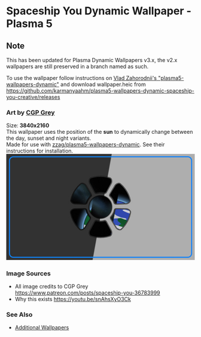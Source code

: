 # Spaceship You Dynamic Wallpaper - Plasma 5

## Note

This has been updated for Plasma Dynamic Wallpapers v3.x, the v2.x wallpapers are still preserved in a branch named as such.

To use the wallpaper follow instructions on [Vlad Zahorodnii's "plasma5-wallpapers-dynamic"](https://github.com/zzag/plasma5-wallpapers-dynamic) and download wallpaper.heic from <https://github.com/karmanyaahm/plasma5-wallpapers-dynamic-spaceship-you-creative/releases>


### Art by [CGP Grey](https://www.patreon.com/posts/spaceship-you-36783999)  
Size: **3840x2160**  
This wallpaper uses the position of the **sun** to dynamically change between the day, sunset and night variants.  
Made for use with [zzag/plasma5-wallpapers-dynamic](https://github.com/zzag/plasma5-wallpapers-dynamic). See their instructions for installation.  
![](https://raw.githubusercontent.com/karmanyaahm/plasma5-wallpapers-dynamic-spaceship-you-creative/master/contents/images/preview.jpg)
### Image Sources
* All image credits to CGP Grey <https://www.patreon.com/posts/spaceship-you-36783999>
* Why this exists <https://youtu.be/snAhsXyO3Ck>
### See Also
* [Additional Wallpapers](https://github.com/zzag/plasma5-wallpapers-dynamic/wiki/Additional-Wallpapers)
